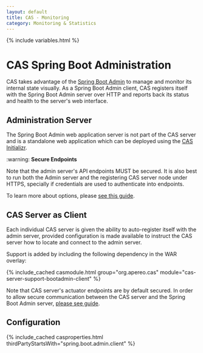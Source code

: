 ```yaml
---
layout: default
title: CAS - Monitoring
category: Monitoring & Statistics
---
```


{% include variables.html %}

# CAS Spring Boot Administration

CAS takes advantage of the [Spring Boot Admin][bootadmindocs] to manage and monitor its 
internal state visually. As a Spring Boot Admin client, CAS registers itself with the 
Spring Boot Admin server over HTTP and reports back its status and health to the server's web interface.

## Administration Server

The Spring Boot Admin web application server is not part of the CAS server and
is a standalone web application which can be deployed using the [CAS Initializr](../installation/WAR-Overlay-Initializr.html).

<div class="alert alert-warning">:warning: <strong>Secure Endpoints</strong><p>Note that the admin server's API 
endpoints MUST be secured. It is also best to run both the Admin server and the registering CAS server 
node under HTTPS, specially if credentials are used to authenticate into endpoints.</p></div>

To learn more about options, please [see this guide][bootadmindocs].

## CAS Server as Client

Each individual CAS server is given the ability to auto-register itself 
with the admin server, provided configuration is made available to instruct 
the CAS server how to locate and connect to the admin server.

Support is added by including the following dependency in the WAR overlay:

{% include_cached casmodule.html group="org.apereo.cas" module="cas-server-support-bootadmin-client" %}

Note that CAS server's actuator endpoints are by default secured. In order to allow secure 
communication between the CAS server and the Spring Boot Admin server, [please see guide][bootadmindocs].

## Configuration

{% include_cached casproperties.html thirdPartyStartsWith="spring.boot.admin.client" %}

[bootadmindocs]: https://codecentric.github.io/spring-boot-admin/current/
